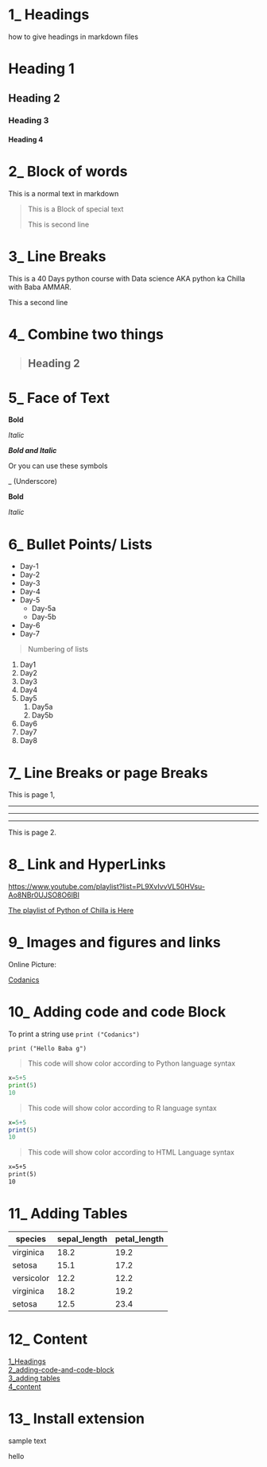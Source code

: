 # 1_ Headings
how to give headings in markdown files


# Heading 1
## Heading 2
### Heading 3
#### Heading 4

# 2_ Block of words

This is a normal text in markdown
>This is a Block of special text
>
>This is second line

# 3_ Line Breaks
This is a 40 Days python course with Data science AKA python ka Chilla with Baba AMMAR.

This a second line

# 4_ Combine two things

> ## Heading 2

# 5_ Face of Text
**Bold**

*Italic*

***Bold and Italic***

Or you can use these symbols

_ (Underscore)

__Bold__

_Italic_


# 6_ Bullet Points/ Lists
- Day-1
- Day-2
- Day-3
- Day-4
- Day-5
    - Day-5a
    - Day-5b
- Day-6
- Day-7

> Numbering of lists
1. Day1
2. Day2
3. Day3
4. Day4
5. Day5
    1. Day5a
    2. Day5b
6. Day6
7. Day7
8. Day8
# 7_ Line Breaks or page Breaks

This is page 1,
***
___
---
This is page 2.

# 8_ Link and HyperLinks

<https://www.youtube.com/playlist?list=PL9XvIvvVL50HVsu-Ao8NBr0UJSO8O6lBI>

[The playlist of Python of Chilla is Here](https://www.youtube.com/playlist?list=PL9XvIvvVL50HVsu-Ao8NBr0UJSO8O6lBI)

# 9_ Images and figures and links
Online Picture:

[Codanics](https://www.google.com/search?q=codanics&sxsrf=APq-WBsWSUCN_setxL4Qx1e9C0RYLrGqMQ:1645350818948&source=lnms&tbm=isch&sa=X&ved=2ahUKEwjnluC4gY72AhXyyIUKHQ6cB)

# 10_ Adding code and code Block

To print a string use `print
 ("Codanics")`

 `print ("Hello Baba g")`
> This code will show color according to Python language syntax
 ```python
 x=5+5
print(5)
10 
 ```
 > This code will show color according to R language syntax
```R
x=5+5
print(5)
10 
 ```
 > This code will show color according to HTML Language syntax
 ```HTML
 x=5+5
print(5)
10 
 ```
 # 11_ Adding Tables

 |  species | sepal_length | petal_length |
 |----------|--------------|---|
 | virginica |  18.2 |   19.2|
 | setosa |  15.1  |    17.2| 
 | versicolor | 12.2 | 12.2 |
 | virginica |  18.2 | 19.2 |
 | setosa |  12.5 |  23.4 |

 # 12_ Content
 [1_Headings](#1-headings)\
 [2_adding-code-and-code-block](#10-adding-code-and-code-block)\
 [3_adding tables](#11-adding-tables)\
 [4_content](#12-content)
 #

 # 13_ Install extension

  sample text
  
  
  hello

